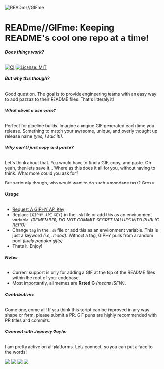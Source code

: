 ![READme//GIFme](https://media.giphy.com/media/WTxCH74xu5e0EvwTRR/giphy.gif)
# READme//GIFme: **Keeping README's cool one repo at a time!**
###### **Does things work?**
[![CI](https://github.com/jeacovy/readme-gifme/actions/workflows/config.yml/badge.svg)](https://github.com/jeacovy/readme-gifme/actions/workflows/config.yml)
[![License: MIT](https://img.shields.io/badge/License-MIT-yellow.svg)](https://opensource.org/licenses/MIT)

###### **But why this though?**
Good question. The goal is to provide engineering teams with an easy way to add pazzaz to their README files. That's litteraly it!

###### **What about a use case?**
Perfect for pipeline builds. Imagine a unqiue GIF generated each time you release. Something to match your awesome, unique, and overly thought up release name *(yes, I said it!)*.

###### **Why can't I just copy and paste?**
Let's think about that. You would have to find a GIF, copy, and paste. Oh yeah, then lets save it... Where as this does it all for you, without having to think. What more could you ask for? 

But seriously though, who would want to do such a mondane task? Gross.

###### **Usage**
- [Request A GIPHY API Key](https://support.giphy.com/hc/en-us/articles/360020283431-Request-A-GIPHY-API-Key)
- Replace ```[GIPHY_API_KEY]``` in the ```.sh``` file or add this as an environment variable. *(REMEMBER, DO NOT COMMIT SECRET VALUES INTO PUBLIC REPO)*
- Change ```tag``` in the ```.sh``` file or add this as an environment variable. This is just a keyword *(i.e,. mood)*. Without a tag, GIPHY pulls from a random pool *(likely popular gifts)*
- Thats it. Enjoy!

###### **Notes**
- Current support is only for adding a GIF at the top of the README files within the root of your codebase.
- Most importantly, all memes are **Rated G** *(means ISFW)*.

###### **Contributions**
Come one, come all! If you think this script can be improved in any way shape or form, please submit a PR. GIF puns are highly recommended with PR titles and commits.

###### **Connect with Jeacovy Gayle:**
I am pretty active on all platforms. Lets connect, so you can put a face to the words!

[![](https://img.shields.io/badge/GitHub-0077B5?style=for-the-badge&logo=github&logoColor=white)](https://github.com/jeacovy)
[![](https://img.shields.io/badge/LinkedIn-0077B5?style=for-the-badge&logo=linkedin&logoColor=white)](https://www.linkedin.com/in/jeacovygayle)
[![](https://img.shields.io/badge/Twitter-0077B5?style=for-the-badge&logo=twitter&logoColor=white)](https://twitter.com/jeacovy)
[![](https://img.shields.io/badge/Instagram-0077B5?style=for-the-badge&logo=instagram&logoColor=white)](https://instagram.com/jeacovy)
